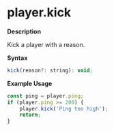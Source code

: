 # player.kick

**Description**

Kick a player with a reason.

**Syntax**

```js
kick(reason?: string): void;
```

**Example Usage**

```js
const ping = player.ping;
if (player.ping >= 200) {
    player.kick('Ping too high');
    return;
}
```
